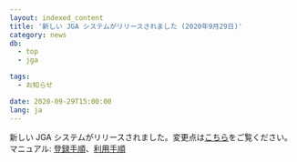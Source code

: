 ```yaml
---
layout: indexed_content
title: '新しい JGA システムがリリースされました (2020年9月29日)'
category: news
db:
  - top
  - jga

tags:
  - お知らせ

date: 2020-09-29T15:00:00
lang: ja
---
```


<p>新しい JGA システムがリリースされました。変更点は<a href="/jga/update-202009.html">こちら</a>をご覧ください。マニュアル: <a href="/jga/services/index.html">登録手順</a>、<a href="/jga/services/index.html">利用手順</a></p>
